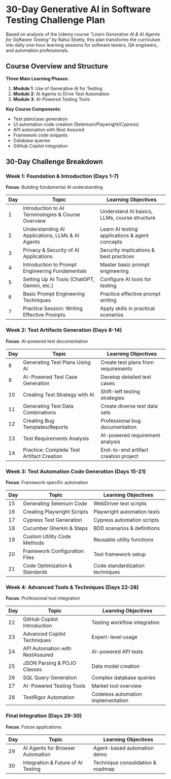# 30-Day Generative AI in Software Testing Challenge Plan

Based on analysis of the Udemy course _"Learn Generative AI & AI Agents for Software Testing"_ by Rahul Shetty, this plan transforms the curriculum into daily one-hour learning sessions for software testers, QA engineers, and automation professionals.

## Course Overview and Structure
**Three Main Learning Phases:**
1. **Module 1**: Use of Generative AI for Testing
2. **Module 2**: AI Agents to Drive Test Automation
3. **Module 3**: AI-Powered Testing Tools

**Key Course Components:**
- Test plan/case generation
- UI automation code creation (Selenium/Playwright/Cypress)
- API automation with Rest Assured
- Framework code snippets
- Database queries
- GitHub Copilot integration

## 30-Day Challenge Breakdown

### Week 1: Foundation & Introduction (Days 1-7)
**Focus**: Building fundamental AI understanding

| Day | Topic | Learning Objectives |
|-----|-------|---------------------|
| 1   | Introduction to AI Terminologies & Course Overview | Understand AI basics, LLMs, course structure |
| 2   | Understanding AI Applications, LLMs & AI Agents | Learn AI testing applications & agent concepts |
| 3   | Privacy & Security of AI Applications | Security implications & best practices |
| 4   | Introduction to Prompt Engineering Fundamentals | Master basic prompt engineering |
| 5   | Setting Up AI Tools (ChatGPT, Gemini, etc.) | Configure AI tools for testing |
| 6   | Basic Prompt Engineering Techniques | Practice effective prompt writing |
| 7   | Practice Session: Writing Effective Prompts | Apply skills in practical scenarios |

### Week 2: Test Artifacts Generation (Days 8-14)
**Focus**: AI-powered test documentation

| Day | Topic | Learning Objectives |
|-----|-------|---------------------|
| 8   | Generating Test Plans Using AI | Create test plans from requirements |
| 9   | AI-Powered Test Case Generation | Develop detailed test cases |
| 10  | Creating Test Strategy with AI | Shift-left testing strategies |
| 11  | Generating Test Data Combinations | Create diverse test data sets |
| 12  | Creating Bug Templates/Reports | Professional bug documentation |
| 13  | Test Requirements Analysis | AI-powered requirement analysis |
| 14  | Practice: Complete Test Artifact Creation | End-to-end artifact creation project |

### Week 3: Test Automation Code Generation (Days 15-21)
**Focus**: Framework-specific automation

| Day | Topic | Learning Objectives |
|-----|-------|---------------------|
| 15  | Generating Selenium Code | WebDriver test scripts |
| 16  | Creating Playwright Scripts | Playwright automation tests |
| 17  | Cypress Test Generation | Cypress automation scripts |
| 18  | Cucumber Gherkin & Steps | BDD scenarios & definitions |
| 19  | Custom Utility Code Methods | Reusable utility functions |
| 20  | Framework Configuration Files | Test framework setup |
| 21  | Code Optimization & Standards | Code standardization techniques |

### Week 4: Advanced Tools & Techniques (Days 22-28)
**Focus**: Professional tool integration

| Day | Topic | Learning Objectives |
|-----|-------|---------------------|
| 22  | GitHub Copilot Introduction | Testing workflow integration |
| 23  | Advanced Copilot Techniques | Expert-level usage |
| 24  | API Automation with RestAssured | AI-powered API tests |
| 25  | JSON Parsing & POJO Classes | Data model creation |
| 26  | SQL Query Generation | Complex database queries |
| 27  | AI-Powered Testing Tools | Market tool overview |
| 28  | TestRigor Automation | Codeless automation implementation |

### Final Integration (Days 29-30)
**Focus**: Future applications

| Day | Topic | Learning Objectives |
|-----|-------|---------------------|
| 29  | AI Agents for Browser Automation | Agent-based automation demo |
| 30  | Integration & Future of AI Testing | Technique consolidation & roadmap |